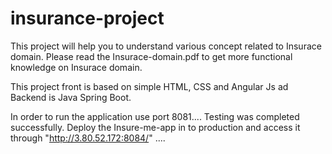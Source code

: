 # insurance-project

This project will help you to understand various concept related to Insurace domain. Please read the Insurace-domain.pdf to get more functional knowledge on 
Insurace domain. 

This project front is based on simple HTML, CSS and Angular Js ad Backend is Java Spring Boot.

In order to run the application use port 8081....
Testing was completed successfully.
Deploy the Insure-me-app in to production and access it through "http://3.80.52.172:8084/" ....

